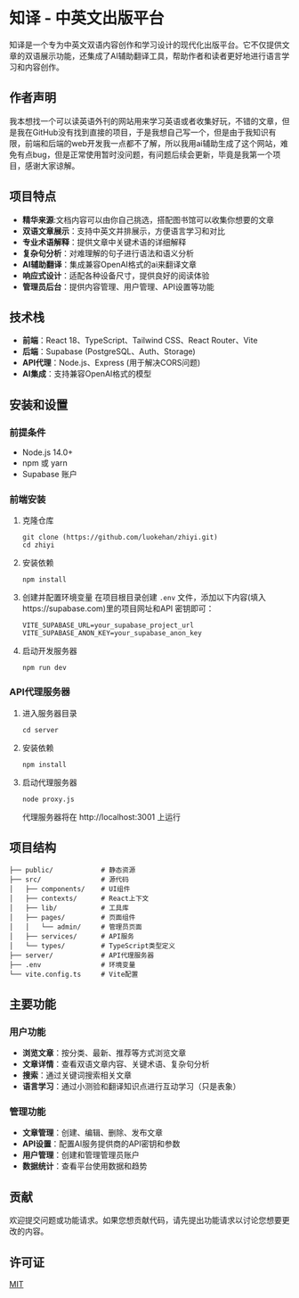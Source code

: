 # 知译 - 中英文出版平台

知译是一个专为中英文双语内容创作和学习设计的现代化出版平台。它不仅提供文章的双语展示功能，还集成了AI辅助翻译工具，帮助作者和读者更好地进行语言学习和内容创作。

## 作者声明
我本想找一个可以读英语外刊的网站用来学习英语或者收集好玩，不错的文章，但是我在GitHub没有找到直接的项目，于是我想自己写一个，但是由于我知识有限，前端和后端的web开发我一点都不了解，所以我用ai辅助生成了这个网站，难免有点bug，但是正常使用暂时没问题，有问题后续会更新，毕竟是我第一个项目，感谢大家谅解。

## 项目特点
- **精华来源**:文档内容可以由你自己挑选，搭配图书馆可以收集你想要的文章
- **双语文章展示**：支持中英文并排展示，方便语言学习和对比
- **专业术语解释**：提供文章中关键术语的详细解释
- **复杂句分析**：对难理解的句子进行语法和语义分析
- **AI辅助翻译**：集成兼容OpenAI格式的ai来翻译文章
- **响应式设计**：适配各种设备尺寸，提供良好的阅读体验
- **管理员后台**：提供内容管理、用户管理、API设置等功能


## 技术栈

- **前端**：React 18、TypeScript、Tailwind CSS、React Router、Vite
- **后端**：Supabase (PostgreSQL、Auth、Storage)
- **API代理**：Node.js、Express (用于解决CORS问题)
- **AI集成**：支持兼容OpenAI格式的模型

## 安装和设置

### 前提条件

- Node.js 14.0+
- npm 或 yarn
- Supabase 账户

### 前端安装

1. 克隆仓库
   ```
   git clone (https://github.com/luokehan/zhiyi.git)
   cd zhiyi
   ```

2. 安装依赖
   ```
   npm install
   ```

3. 创建并配置环境变量
   在项目根目录创建 `.env` 文件，添加以下内容(填入https://supabase.com)里的项目网址和API 密钥即可：
   ```
   VITE_SUPABASE_URL=your_supabase_project_url
   VITE_SUPABASE_ANON_KEY=your_supabase_anon_key
   ```

4. 启动开发服务器
   ```
   npm run dev
   ```

### API代理服务器

1. 进入服务器目录
   ```
   cd server
   ```

2. 安装依赖
   ```
   npm install
   ```

3. 启动代理服务器
   ```
   node proxy.js
   ```
   
   代理服务器将在 http://localhost:3001 上运行

## 项目结构

```
├── public/            # 静态资源
├── src/               # 源代码
│   ├── components/    # UI组件
│   ├── contexts/      # React上下文
│   ├── lib/           # 工具库
│   ├── pages/         # 页面组件
│   │   └── admin/     # 管理员页面
│   ├── services/      # API服务
│   └── types/         # TypeScript类型定义
├── server/            # API代理服务器
├── .env               # 环境变量
└── vite.config.ts     # Vite配置
```

## 主要功能

### 用户功能

- **浏览文章**：按分类、最新、推荐等方式浏览文章
- **文章详情**：查看双语文章内容、关键术语、复杂句分析
- **搜索**：通过关键词搜索相关文章
- **语言学习**：通过小测验和翻译知识点进行互动学习（只是表象）

### 管理功能

- **文章管理**：创建、编辑、删除、发布文章
- **API设置**：配置AI服务提供商的API密钥和参数
- **用户管理**：创建和管理管理员账户
- **数据统计**：查看平台使用数据和趋势

## 贡献

欢迎提交问题或功能请求。如果您想贡献代码，请先提出功能请求以讨论您想要更改的内容。

## 许可证

[MIT](LICENSE) 
